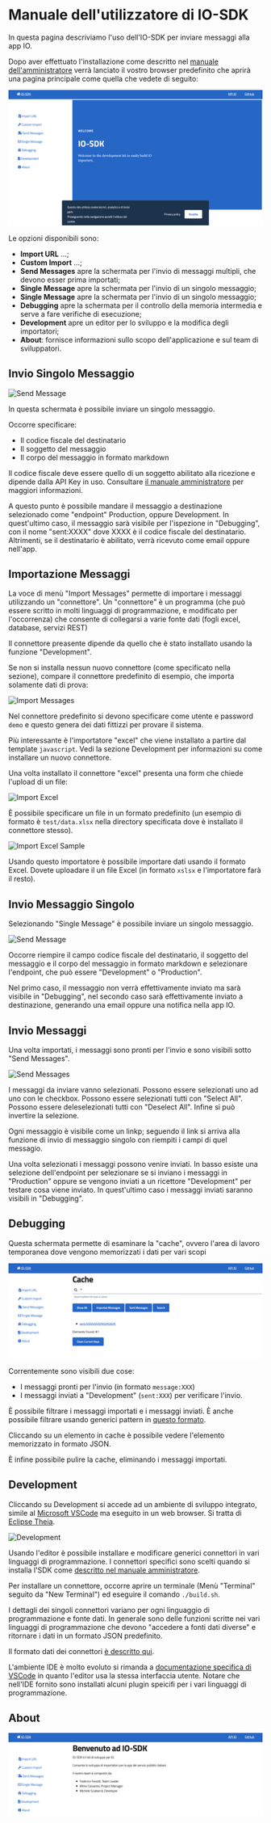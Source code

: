 # Manuale dell'utilizzatore di IO-SDK

In questa pagina descriviamo l'uso dell'IO-SDK per inviare messaggi alla app IO.

Dopo aver effettuato l'installazione come descritto nel [manuale dell'amministratore](/docs/amministratore.md) verrà lanciato il vostro browser predefinito che aprirà una pagina principale come quella che vedete di seguito:

![Main Menu](/docs/images/user-main-menu.png)

Le opzioni disponibili sono:

- **Import URL** ...;
- **Custom Import** ...;
- **Send Messages** apre la schermata per l'invio di messaggi multipli, che devono esser prima importati;
- **Single Message** apre la schermata per l'invio di  un singolo messaggio;
- **Single Message** apre la schermata per l'invio di un singolo messaggio;
- **Debugging** apre la schermata per il controllo della memoria intermedia e serve a fare verifiche di esecuzione;
- **Development** apre un editor per lo sviluppo e la modifica degli importatori;
- **About**: fornisce informazioni sullo scopo dell'applicazione e sul team di sviluppatori.

## Invio Singolo Messaggio

![Send Message](/docs/images/user-send-message.png)

In questa schermata è possibile inviare un singolo messaggio.

Occorre specificare:

- Il codice fiscale del destinatario
- Il soggetto del messaggio
- Il corpo del messaggio in formato markdown

Il codice fiscale deve essere quello di un soggetto abilitato alla ricezione e dipende dalla API Key in uso. Consultare [il manuale amministratore](amministratore.md) per maggiori informazioni.

A questo punto è possibile mandare il messaggio a destinazione selezionado come "endpoint" Production, oppure Development. In quest'ultimo caso, il messaggio sarà visibile per l'ispezione in "Debugging", con il nome "sent:XXXX" dove XXXX è il codice fiscale del destinatario. Altrimenti, se il destinatario è abilitato, verrà ricevuto come email oppure nell'app.

## Importazione Messaggi

La voce di menù "Import Messages" permette di importare i messaggi utilizzando un "connettore". Un "connettore" è un programma (che può essere scritto in molti linguaggi di programmazione, e modificato per l'occorrenza) che consente di collegarsi a varie fonte dati (fogli excel, database, servizi REST) 

Il connettore preasente dipende da quello che è stato installato usando la funzione "Development".

Se non si installa nessun nuovo connettore (come specificato nella sezione), compare il connettore predefinito di esempio, che importa solamente dati di prova:

![Import Messages](/docs/images/user-import-messages.png)

Nel connettore predefinito si devono specificare come utente e password `demo` e questo genera dei dati fittizzi per provare il sistema.

Più interessante è l'importatore "excel" che viene installato a partire dal template `javascript`. Vedi la sezione Development per informazioni su come installare un nuovo connettore.

Una volta installato il connettore "excel" presenta una form che chiede l'upload di un file:

![Import Excel](/docs/images/user-import-excel-form.png)

È possibile specificare un file in un formato predefinito (un esempio di formato è `test/data.xlsx` nella directory specificata dove è installato il connettore stesso). 

![Import Excel Sample](/docs/images/user-import-excel-sample.png)

Usando questo importatore è possibile importare dati usando il formato Excel. Dovete uploadare il un file Excel (in formato `xslsx` e l'importatore farà il resto).

## Invio Messaggio Singolo

Selezionando "Single Message" è possibile inviare un singolo messaggio.

![Send Message](/docs/images/user-send-message.png)

Occorre riempire il campo codice fiscale del destinatario, il soggetto del messaggio e il corpo del messaggio in formato markdown e selezionare l'endpoint, che può essere "Development" o "Production".

Nel primo caso, il messaggio non verrà effettivamente inviato ma sarà visibile in "Debugging", nel secondo caso sarà effettivamente inviato a destinazione, generando una email oppure una notifica nella app IO.

## Invio Messaggi

Una volta importati, i messaggi sono pronti per l'invio e sono visibili sotto "Send Messages".

![Send Messages](/docs/images/user-send-messages.png)

I messaggi da inviare vanno selezionati. Possono essere selezionati uno ad uno con le checkbox. Possono essere selezionati tutti con "Select All". Possono essere deleselezionati tutti con "Deselect All". Infine  si può invertire la selezione.

Ogni messaggio è visibile come un linkp; seguendo il link si arriva alla funzione di invio di messaggio singolo con riempiti i campi di quel messagio.

Una volta selezionati i messaggi possono venire inviati. In basso esiste una selezione dell'endpoint per selezionare se si inviano i messaggi in "Production" oppure se vengono inviati a un ricettore "Development" per testare cosa viene inviato. In quest'ultimo caso i messaggi inviati saranno visibili in "Debugging".

## Debugging

Questa schermata permette di esaminare la "cache", ovvero l'area di lavoro temporanea dove vengono memorizzati i dati per vari scopi

![Debugging](/docs/images/user-debugging.png)

Correntemente sono visibili due cose:

- I messaggi pronti per l'invio (in formato `message:XXX`) 
- I messaggi inviati a "Development" (`sent:XXX`) per verificare l'invio.

È possibile filtrare i messaggi importati e i messaggi inviati.
È anche possibile filtrare usando generici pattern in [questo formato](https://redis.io/commands/keys).

Cliccando su un elemento in cache è possibile vedere l'elemento memorizzato in formato JSON.

È infine possibile pulire la cache, eliminando i messaggi importati.

## Development

Cliccando su Development si accede ad un ambiente di sviluppo integrato, simile al [Microsoft VSCode](https://code.visualstudio.com/) ma eseguito in un web browser. Si tratta di [Eclipse Theia](https://theia-ide.org/).

![Development](/docs/images/user-development.png)

Usando l'editor è possibile installare e modificare generici connettori in vari linguaggi di programmazione. I connettori specifici sono scelti quando si installa l'SDK come [descritto nel manuale amministratore](amministratore.md).

Per installare un connettore, occorre aprire un terminale (Menù "Terminal" seguito da "New Terminal") ed eseguire il comando `./build.sh`.

I dettagli dei singoli connettori variano per ogni linguaggio di programmazione e fonte dati. In generale sono delle funzioni scritte nei vari linguaggi di programmazione che devono "accedere a fonti dati diverse" e ritornare i dati in un formato JSON predefinito. 

Il formato dati dei connettori [è descritto qui](sviluppatore.md).

L'ambiente IDE è molto evoluto  si rimanda a [documentazione specifica di VSCode](https://code.visualstudio.com/docs) in quanto l'editor usa la stessa interfaccia utente.  Notare che nell'IDE fornito sono installati alcuni plugin speicifi per i vari linguaggi di programmazione.

## About

![About](/docs/images/user-manual-about.png)
